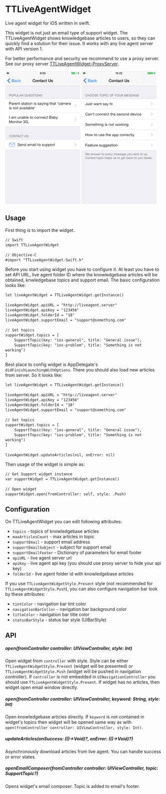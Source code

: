 TTLiveAgentWidget
=======

Live agent widget for iOS written in swift.

This widget is not just an email type of support widget. The TTLiveAgentWidget shows knowledgebase articles to users, so they can quickly find a solution for their issue. It works with any live agent server with API version 1. 

For better performance and security we recommend to use a proxy server. See our proxy server [TTLiveAgentWidget-ProxyServer](https://github.com/tappytaps/TTLiveAgentWidget-ProxyServer).

<img src="Docs/screen1.PNG" width="240px">
<img src="Docs/screen2.PNG" width="240px">

Usage
----------

First thing is to import the widget.

```
// Swift
import TTLiveAgentWidget 

// Objective-C
#import "TTLiveAgentWidget-Swift.h"
```

Before you start using widget you have to configure it. At least you have to set API URL, live agent folder ID where the knowledgebase articles will be obtained, knwledgebase topics and support email. The basic configuration looks like:

```
let liveAgentWidget = TTLiveAgentWidget.getInstance()

liveAgentWidget.apiURL = "http://liveagent.server"
liveAgentWidget.apiKey = "123456"
liveAgentWidget.folderId = "10"
liveAgentWidget.supportEmail = "support@something.com"

// Set topics
supportWidget.topics = [
	SupportTopic(key: "ios-general", title: "General issue"),
	SupportTopic(key: "ios-problem", title: "Something is not working")
]

``` 

Best place to config widget is AppDelegate's `didFinishLaunchingWithOptions`. There you should also load new articles from server. So it looks like:

```
let liveAgentWidget = TTLiveAgentWidget.getInstance()

liveAgentWidget.apiURL = "http://liveagent.server"
liveAgentWidget.apiKey = "123456"
liveAgentWidget.folderId = "10"
liveAgentWidget.supportEmail = "support@something.com"

// Set topics
supportWidget.topics = [
	SupportTopic(key: "ios-general", title: "General issue"),
	SupportTopic(key: "ios-problem", title: "Something is not working")
]

liveAgentWidget.updateArticles(nil, onError: nil)
```

Then usage of the widget is simple as:

```
// Get Support widget instance
var supportWidget = TTLiveAgentWidget.getInstance()

// Open widget
supportWidget.open(fromController: self, style: .Push)
```

Configuration
----------

On TTLiveAgentWidget you can edit following attributes:

- `topics` - topics of knowledgebase articles
- `maxArticlesCount` - max articles in topic
- `supportEmail` - support email address
- `supportEmailSubject` - subject for support email
- `supportEmailFooter` - Dictionary of parameters for email footer
- `apiURL` - live agent server url
- `apiKey` - live agent api key (you should use proxy server to hide your api key)
- `folderId` - live agent folder id with knowledgebase articles

If you use `TTLiveAgentWidgetStyle.Present` style (not recommended for `TTLiveAgentWidgetStyle.Push`), you can also configure navigation bar look by these attributes:

- `tintColor` - navigation bar tint color
- `navigationBarCollor` - navigation bar background color
- `titleColor` - navigation bar title color
- `statusBarStyle` - status bar style (UIBarStyle)

API
----------

##### open(fromController controller: UIViewController, style: Int)

Open widget from `controller` with style. Style can be either `TTLiveAgentWidgetStyle.Present` (widget will be presented) or `TTLiveAgentWidgetStyle.Push` (widget will be pushed in navigation controller). If `controller` is not embedded in `UINavigationController` you should use `TTLiveAgentWidgetStyle.Present`. If widget has no articles, then widget open email window directly.

##### open(fromController controller: UIViewController, keyword: String, style: Int)

Open knowledgebase articles directly. If `keyword` is not contained in widget's topics then widget will be opened same way as with `open(fromController controller: UIViewController, style: Int)`.

##### updateArticles(onSuccess: (()->Void)?, onError: (()->Void)?)

Asynchronously download articles from live agent. You can handle success or error states.

##### openEmailComposer(fromController controller: UIViewController, topic: SupportTopic?)

Opens widget's email composer. Topic is added to email's footer.
